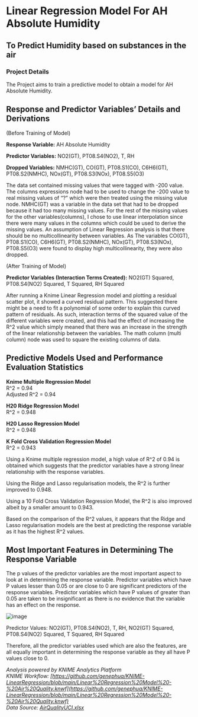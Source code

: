 # Linear Regression Model For AH Absolute Humidity
## To Predict Humidity based on substances in the air

### Project Details
The Project aims to train a predictive model to obtain a model for AH Absolute Humidity.

## Response and Predictor Variables’ Details and Derivations
(Before Training of Model)

**Response Variable:** AH Absolute Humidity

**Predictor Variables:** NO2(GT), PT08.S4(NO2), T, RH 

**Dropped Variables:** NMHC(GT), CO(GT), PT08.S1(CO), C6H6(GT), PT08.S2(NMHC), NOx(GT), PT08.S3(NOx), PT08.S5(O3)

The data set contained missing values that were tagged with -200 value.  The columns expressions node had to be used to change the -200 value to real missing values of “?” which were then treated using the missing value node. NMHC(GT) was a variable in the data set that had to be dropped because it had too many missing values. For the rest of the missing values for the other variables(columns), I chose to use linear interpolation since there were many values in the columns which could be used to derive the missing values. An assumption of Linear Regression analysis is that there should be no multicollinearity between variables. As The variables CO(GT), PT08.S1(CO), C6H6(GT), PT08.S2(NMHC), NOx(GT), PT08.S3(NOx), PT08.S5(O3) were found to display high multicollinearity, they were also dropped.

(After Training of Model)

**Predictor Variables (Interaction Terms Created):** NO2(GT) Squared, PT08.S4(NO2) Squared, T Squared, RH Squared

After running a Knime Linear Regression model and plotting a residual scatter plot, it showed a curved residual pattern. This suggested there might be a need to fit a polynomial of some order to explain this curved pattern of residuals. As such, interaction terms of the squared value of the different variables were created, and this had the effect of increasing the R^2 value which simply meaned that there was an increase in the strength of the linear relationship between the variables. The math column (multi column) node was used to square the existing columns of data. 

## Predictive Models Used and Performance Evaluation Statistics
**Knime Multiple Regression Model**
<br /> R^2 = 0.94
<br />Adjusted R^2 = 0.94

**H20 Ridge Regression Model**
<br /> R^2 = 0.948

**H20 Lasso Regression Model**
<br /> R^2 = 0.948

**K Fold Cross Validation Regression Model**
<br /> R^2 = 0.943

Using a Knime multiple regression model, a high value of R^2 of 0.94 is obtained which suggests that the predictor variables have a strong linear relationship with the response variables.

Using the Ridge and Lasso regularisation models, the R^2 is further improved to 0.948. 

Using a 10 Fold Cross Validation Regression Model, the R^2 is also improved albeit by a smaller amount to 0.943.

Based on the comparison of the R^2 values, it appears that the Ridge and Lasso regularisation models are the best at predicting the response variable as it has the highest R^2 values.

## Most Important Features in Determining The Response Variable
The p values of the predictor variables are the most important aspect to look at in determining the response variable. Predictor variables which have P values lesser than 0.05 or are close to 0 are significant predictors of the response variables. Predictor variables which have P values of greater than 0.05 are taken to be insignificant as there is no evidence that the variable has an effect on the response.

![image](https://user-images.githubusercontent.com/102946848/161669207-a8a07b7b-5c2d-4a7e-9f39-fdbccd721fa9.png)

Predictor Values: NO2(GT), PT08.S4(NO2), T, RH, NO2(GT) Squared, PT08.S4(NO2) Squared, T Squared, RH Squared

Therefore, all the predictor variables used which are also the features, are all equally important in determining the response variable as they all have P values close to 0.

*Analysis powered by KNIME Analytics Platform*
<br /> *KNIME Workflow: [https://github.com/genephua/KNIME-LinearRegression/blob/main/Linear%20Regression%20Model%20-%20Air%20Quality.knwf](https://github.com/genephua/KNIME-LinearRegression/blob/main/Linear%20Regression%20Model%20-%20Air%20Quality.knwf)*
<br /> *Data Source: [AirQualityUCI.xlsx](https://github.com/genephua/KNIME-LinearRegression/blob/main/AirQualityUCI.xlsx)*









